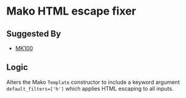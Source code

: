 # Mako HTML escape fixer

## Suggested By

* [MK100](../checks/MK100.md)

## Logic

Alters the Mako `Template` constructor to include a keyword argument `default_filters=['h']` which applies HTML escaping to all inputs.
